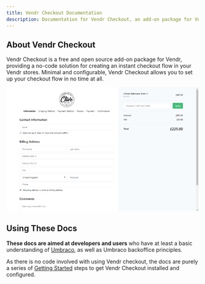 ```yaml
---
title: Vendr Checkout Documentation
description: Documentation for Vendr Checkout, an add-on package for Vendr, the eCommerce solution for Umbraco v8+
---
```


## About Vendr Checkout

Vendr Checkout is a free and open source add-on package for Vendr, providing a no-code solution for creating an instant checkout flow in your Vendr stores. Minimal and configurable, Vendr Checkout allows you to set up your checkout flow in no time at all.

![Vendr Checkout](../media/checkout/checkout.png)

## Using These Docs

**These docs are aimed at developers and users** who have at least a basic understanding of  [Umbraco](https://umbraco.com), as well as Umbraco backoffice principles.

As there is no code involved with using Vendr checkout, the docs are purely a series of [Getting Started](getting-started/) steps to get Vendr Checkout installed and configured.
